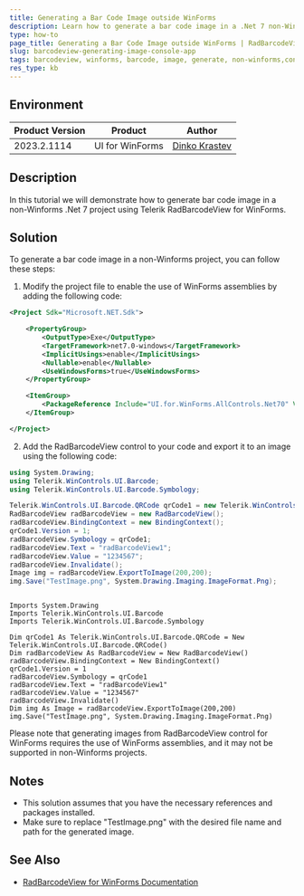 ```yaml
---
title: Generating a Bar Code Image outside WinForms
description: Learn how to generate a bar code image in a .Net 7 non-Winforms project using RadBarcodeView for WinForms.
type: how-to
page_title: Generating a Bar Code Image outside WinForms | RadBarcodeView for WinForms | Telerik
slug: barcodeview-generating-image-console-app
tags: barcodeview, winforms, barcode, image, generate, non-winforms,consoleapplication
res_type: kb
---
```


## Environment
 
|Product Version|Product|Author|
|----|----|----|
|2023.2.1114|UI for WinForms|[Dinko Krastev](https://www.telerik.com/blogs/author/dinko-krastev)|

## Description

In this tutorial we will demonstrate how to generate bar code image in a non-Winforms .Net 7 project using Telerik RadBarcodeView for WinForms.

## Solution

To generate a bar code image in a non-Winforms project, you can follow these steps:

1. Modify the project file to enable the use of WinForms assemblies by adding the following code:

```xml
<Project Sdk="Microsoft.NET.Sdk">

	<PropertyGroup>
		<OutputType>Exe</OutputType>
		<TargetFramework>net7.0-windows</TargetFramework>
		<ImplicitUsings>enable</ImplicitUsings>
		<Nullable>enable</Nullable>
		<UseWindowsForms>true</UseWindowsForms>
	</PropertyGroup>

	<ItemGroup>
		<PackageReference Include="UI.for.WinForms.AllControls.Net70" Version="2023.3.1114" />
	</ItemGroup>

</Project>
```

2. Add the RadBarcodeView control to your code and export it to an image using the following code:

````C#
using System.Drawing;
using Telerik.WinControls.UI.Barcode;
using Telerik.WinControls.UI.Barcode.Symbology;

Telerik.WinControls.UI.Barcode.QRCode qrCode1 = new Telerik.WinControls.UI.Barcode.QRCode();
RadBarcodeView radBarcodeView = new RadBarcodeView();
radBarcodeView.BindingContext = new BindingContext();
qrCode1.Version = 1;
radBarcodeView.Symbology = qrCode1;
radBarcodeView.Text = "radBarcodeView1";
radBarcodeView.Value = "1234567";
radBarcodeView.Invalidate();
Image img = radBarcodeView.ExportToImage(200,200);
img.Save("TestImage.png", System.Drawing.Imaging.ImageFormat.Png);

````
````VB.NET

Imports System.Drawing
Imports Telerik.WinControls.UI.Barcode
Imports Telerik.WinControls.UI.Barcode.Symbology

Dim qrCode1 As Telerik.WinControls.UI.Barcode.QRCode = New Telerik.WinControls.UI.Barcode.QRCode()
Dim radBarcodeView As RadBarcodeView = New RadBarcodeView()
radBarcodeView.BindingContext = New BindingContext()
qrCode1.Version = 1
radBarcodeView.Symbology = qrCode1
radBarcodeView.Text = "radBarcodeView1"
radBarcodeView.Value = "1234567"
radBarcodeView.Invalidate()
Dim img As Image = radBarcodeView.ExportToImage(200,200)
img.Save("TestImage.png", System.Drawing.Imaging.ImageFormat.Png)

````


Please note that generating images from RadBarcodeView control for WinForms requires the use of WinForms assemblies, and it may not be supported in non-Winforms projects.

## Notes
- This solution assumes that you have the necessary references and packages installed.
- Make sure to replace "TestImage.png" with the desired file name and path for the generated image.

## See Also
- [RadBarcodeView for WinForms Documentation](https://docs.telerik.com/devtools/winforms/controls/barcode/barcodeview)
